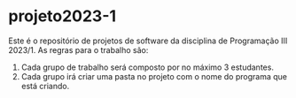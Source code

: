 # projeto2023-1
Este é o repositório de projetos de software da disciplina de Programação III 2023/1. As regras para o trabalho são:
1) Cada grupo de trabalho será composto por no máximo 3 estudantes.
2) Cada grupo irá criar uma pasta no projeto com o nome do programa que está criando.

